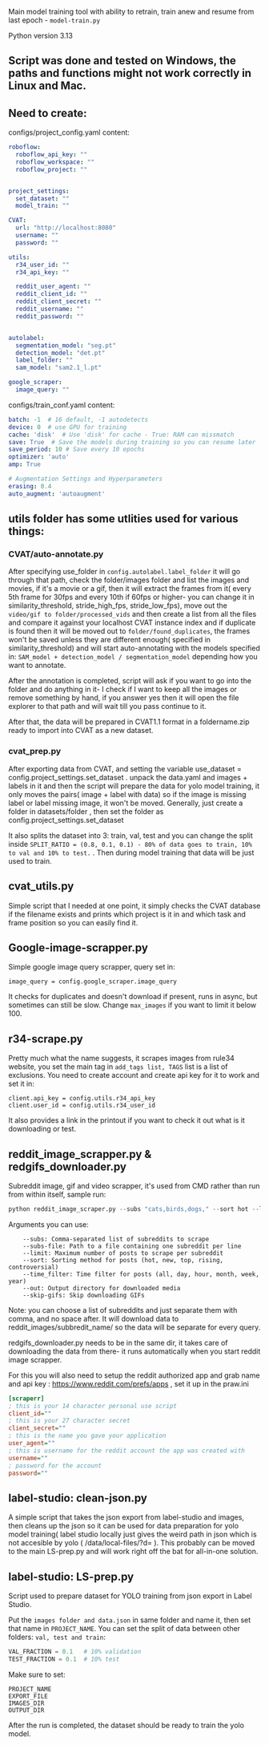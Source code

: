 Main model training tool with ability to retrain, train anew and resume from last epoch - ```model-train.py```

Python version 3.13

## Script was done and tested on Windows, the paths and functions might not work correctly in Linux and Mac.

## Need to create:
configs/project_config.yaml content:

```yaml
roboflow:
  roboflow_api_key: ""
  roboflow_workspace: ""
  roboflow_project: ""


project_settings:
  set_dataset: ""
  model_train: ""

CVAT:
  url: "http://localhost:8080"
  username: ""
  password: ""

utils:
  r34_user_id: ""
  r34_api_key: ""

  reddit_user_agent: ""
  reddit_client_id: ""
  reddit_client_secret: ""
  reddit_username: ""
  reddit_password: ""


autolabel:
  segmentation_model: "seg.pt"
  detection_model: "det.pt"
  label_folder: ""
  sam_model: "sam2.1_l.pt"

google_scraper:
  image_query: ""
```

configs/train_conf.yaml content:
```yaml
batch: -1  # 16 default, -1 autodetects
device: 0  # use GPU for training
cache: 'disk'  # Use 'disk' for cache - True: RAM can missmatch
save: True  # Save the models during training so you can resume later
save_period: 10 # Save every 10 epochs
optimizer: 'auto'
amp: True

# Augmentation Settings and Hyperparameters
erasing: 0.4
auto_augment: 'autoaugment'
```




## utils folder has some utlities used for various things:

### CVAT/auto-annotate.py 

After specifying use_folder in ```config.autolabel.label_folder``` it will go through that path, check the folder/images folder and list the images and movies, if it's a movie or a gif, then it will extract the frames from it( every 5th frame for 30fps and every 10th if 60fps or higher- you can change it in similarity_threshold, stride_high_fps, stride_low_fps), move out the ```video/gif to folder/processed_vids``` and then create a list from all the files and compare it against your localhost CVAT instance index and if duplicate is found then it will be moved out to ```folder/found_duplicates```, the frames won't be saved unless they are different enough( specified in similarity_threshold) and will start auto-annotating with the models specified in: ```SAM_model + detection_model / segmentation_model``` depending how you want to annotate. 

After the annotation is completed, script will ask if you want to go into the folder and do anything in it- I check if I want to keep all the images or remove something by hand, if you answer yes then it will open the file explorer to that path and will wait till you pass continue to it. 



After that, the data will be prepared in CVAT1.1 format in a foldername.zip ready to import into CVAT as a new dataset. 


### cvat_prep.py
After exporting data from CVAT, and setting the variable use_dataset = config.project_settings.set_dataset . unpack the data.yaml and images + labels in it and then the script will prepare the data for yolo model training, it only moves the pairs( image + label with data) so if the image is missing label or label missing image, it won't be moved. Generally, just create a folder in datasets/folder , then set the folder as config.project_settings.set_dataset

It also splits the dataset into 3: train, val, test and you can change the split inside 
```SPLIT_RATIO = (0.8, 0.1, 0.1) - 80% of data goes to train, 10% to val and 10% to test.``` . Then during model training that data will be just used to train.


## cvat_utils.py
Simple script that I needed at one point, it simply checks the CVAT database if the filename exists and prints which project is it in and which task and frame position so you can easily find it. 



## Google-image-scrapper.py
Simple google image query scrapper, query set in:
```
image_query = config.google_scraper.image_query 
```

It checks for duplicates and doesn't download if present, runs in async, but sometimes can still be slow. Change ```max_images``` if you want to limit it below 100.


## r34-scrape.py

Pretty much what the name suggests, it scrapes images from rule34 website, you set the main tag in ```add_tags list, TAGS``` list is a list of exclusions. You need to create account and create api key for it to work and set it in: 
```
client.api_key = config.utils.r34_api_key
client.user_id = config.utils.r34_user_id
```

It also provides a link in the printout if you want to check it out what is it downloading or test.



## reddit_image_scrapper.py & redgifs_downloader.py 
Subreddit image, gif and video scrapper, it's used from CMD rather than run from within itself, sample run:


```py
python reddit_image_scraper.py --subs "cats,birds,dogs," --sort hot --limit 500
```

Arguments you can use:
```
    --subs: Comma-separated list of subreddits to scrape
    --subs-file: Path to a file containing one subreddit per line
    --limit: Maximum number of posts to scrape per subreddit
    --sort: Sorting method for posts (hot, new, top, rising, controversial)
    --time_filter: Time filter for posts (all, day, hour, month, week, year)
    --out: Output directory for downloaded media
    --skip-gifs: Skip downloading GIFs
```
Note: you can choose a list of subreddits and just separate them with comma, and no space after. It will download data to reddit_images/subbredit_name/ so the data will be separate for every query.

redgifs_downloader.py needs to be in the same dir, it takes care of downloading the data from there- it runs automatically when you start reddit image scrapper.

For this you will also need to setup the reddit authorized app and grab name and api key : https://www.reddit.com/prefs/apps , set it up in the praw.ini
```ini
[scraperr]
; this is your 14 character personal use script
client_id=""
; this is your 27 character secret
client_secret=""
; this is the name you gave your application
user_agent=""
; this is username for the reddit account the app was created with
username=""
; password for the account
password=""
```


## label-studio: clean-json.py
A simple script that takes the json export from label-studio and images, then cleans up the json so it can be used for data preparation for yolo model training( label studio locally just gives the weird path in json which is not accesible by yolo ( /data/local-files/?d= ). This probably can be moved to the main LS-prep.py and will work right off the bat for all-in-one solution.



## label-studio: LS-prep.py
Script used to prepare dataset for YOLO training from json export in Label Studio. 


Put the ```images folder and data.json``` in same folder and name it, then set that name in ```PROJECT_NAME```.
You can set the split of data between other folders: ```val, test and train```:
```py
VAL_FRACTION = 0.1   # 10% validation
TEST_FRACTION = 0.1  # 10% test
```

Make sure to set:
```
PROJECT_NAME
EXPORT_FILE
IMAGES_DIR
OUTPUT_DIR
```
After the run is completed, the dataset should be ready to train the yolo model.
